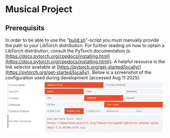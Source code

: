 # Musical Project

## Prerequisits
In order to be able to use the "[build.sh](./build.sh)"-script you must manually provide the path to your LibTorch distribution. For further reading on how to optain a LibTorch distribution, consult the PyTorch documentation (s. [https://docs.pytorch.org/cppdocs/installing.html](https://docs.pytorch.org/cppdocs/installing.html)). A helpful resource is the link selector available at [https://pytorch.org/get-started/locally/](https://pytorch.org/get-started/locally/).
Below is a screenshot of the configuration used during development (accessed Aug 11 2025).
![Link Selector Settings](docs/pytorch-link-selector-settings.png)
